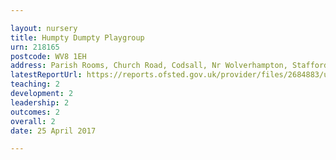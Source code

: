 ```yaml
---

layout: nursery
title: Humpty Dumpty Playgroup
urn: 218165
postcode: WV8 1EH
address: Parish Rooms, Church Road, Codsall, Nr Wolverhampton, Staffordshire, WV8 1EH
latestReportUrl: https://reports.ofsted.gov.uk/provider/files/2684883/urn/218165.pdf
teaching: 2
development: 2
leadership: 2
outcomes: 2
overall: 2
date: 25 April 2017

---
```

